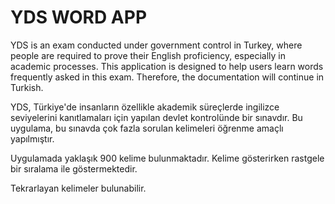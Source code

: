 # YDS WORD APP  

YDS is an exam conducted under government control in Turkey, where people are required to prove their English proficiency, especially in academic processes. This application is designed to help users learn words frequently asked in this exam. Therefore, the documentation will continue in Turkish.

YDS, Türkiye'de insanların özellikle akademik süreçlerde ingilizce seviyelerini kanıtlamaları için yapılan devlet kontrolünde bir sınavdır. Bu uygulama, bu sınavda çok fazla sorulan kelimeleri öğrenme amaçlı yapılmıştır.

Uygulamada yaklaşık 900 kelime bulunmaktadır. Kelime gösterirken rastgele bir sıralama ile göstermektedir.

Tekrarlayan kelimeler bulunabilir. 